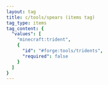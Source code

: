```yaml
---
layout: tag
title: c/tools/spears (items tag)
tag_type: items
tag_content: {
  "values": [
    "minecraft:trident",
    {
      "id": "#forge:tools/tridents",
      "required": false
    }
  ]
}
---
```


